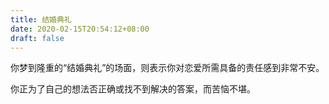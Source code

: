```yaml
---
title: 结婚典礼
date: 2020-02-15T20:54:12+08:00
draft: false
---
```


你梦到隆重的“结婚典礼”的场面，则表示你对恋爱所需具备的责任感到非常不安。




你正为了自己的想法否正确或找不到解决的答案，而苦恼不堪。

